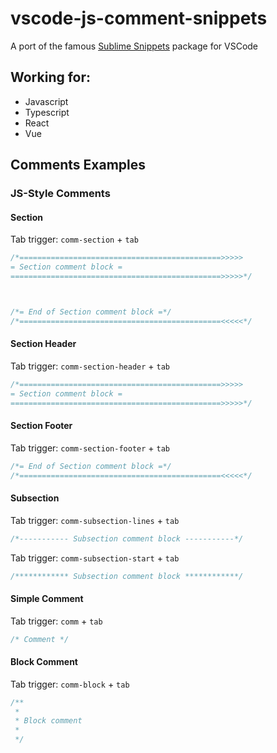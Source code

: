# vscode-js-comment-snippets

A port of the famous [Sublime Snippets](https://github.com/hachesilva/Comment-Snippets) package for VSCode

## Working for: 

* Javascript
* Typescript
* React
* Vue

## Comments Examples

### JS-Style Comments

#### Section

Tab trigger: `comm-section` + `tab`


```js
/*=============================================>>>>>
= Section comment block =
===============================================>>>>>*/



/*= End of Section comment block =*/
/*=============================================<<<<<*/
```

#### Section Header

Tab trigger: `comm-section-header` + `tab`

```js
/*=============================================>>>>>
= Section comment block =
===============================================>>>>>*/
```

#### Section Footer

Tab trigger: `comm-section-footer` + `tab`

```css
/*= End of Section comment block =*/
/*=============================================<<<<<*/
```

#### Subsection

Tab trigger: `comm-subsection-lines` + `tab`

```css
/*----------- Subsection comment block -----------*/
```

Tab trigger: `comm-subsection-start` + `tab`

```css
/************ Subsection comment block ************/
```


#### Simple Comment

Tab trigger: `comm` + `tab`

```css
/* Comment */
```

#### Block Comment

Tab trigger: `comm-block` + `tab`

```css
/**
 *
 * Block comment
 *
 */
```
